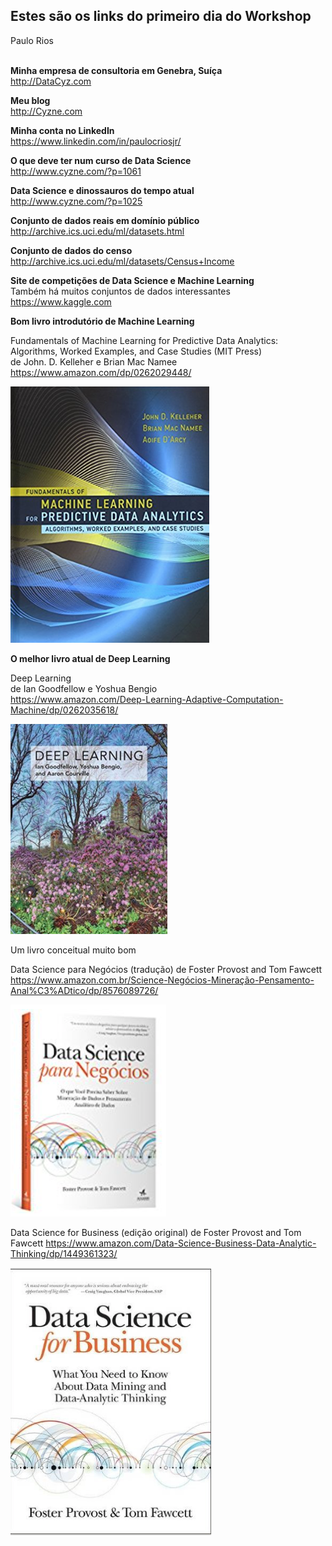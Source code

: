 

<h2>Estes são os links do primeiro dia do Workshop</h2>
Paulo Rios<br><br>

**Minha empresa de consultoria em Genebra, Suíça** <br>
http://DataCyz.com

**Meu blog** <br/>
http://Cyzne.com

**Minha conta no LinkedIn** <br/>
https://www.linkedin.com/in/paulocriosjr/

**O que deve ter num curso de Data Science** <br>
http://www.cyzne.com/?p=1061

**Data Science e dinossauros do tempo atual** <br>
http://www.cyzne.com/?p=1025

**Conjunto de dados reais em domínio público** <br>
http://archive.ics.uci.edu/ml/datasets.html

**Conjunto de dados do censo** <br>
http://archive.ics.uci.edu/ml/datasets/Census+Income

**Site de competições de Data Science e Machine Learning** <br>
Também há muitos conjuntos de dados interessantes<br>
https://www.kaggle.com

**Bom livro introdutório de Machine Learning** <br>

Fundamentals of Machine Learning for Predictive Data Analytics: Algorithms, Worked Examples, and Case Studies (MIT Press) <br>
de John. D. Kelleher e Brian Mac Namee <br>
https://www.amazon.com/dp/0262029448/

![ML intro book](ML-intro-book2.png)


**O melhor livro atual de Deep Learning** <br>

Deep Learning <br> 
de Ian Goodfellow e Yoshua Bengio <br>
https://www.amazon.com/Deep-Learning-Adaptive-Computation-Machine/dp/0262035618/

![Deep Learning book](Deep-Learning-book.png)

Um livro conceitual muito bom

Data Science para Negócios (tradução)
de Foster Provost and Tom Fawcett
https://www.amazon.com.br/Science-Negócios-Mineração-Pensamento-Anal%C3%ADtico/dp/8576089726/

![DS for Biz book](DSforBiz-Ptg.png)

Data Science for Business (edição original)
de Foster Provost and Tom Fawcett
https://www.amazon.com/Data-Science-Business-Data-Analytic-Thinking/dp/1449361323/

![DS for Biz book](DsforBiz-Eng.png)

